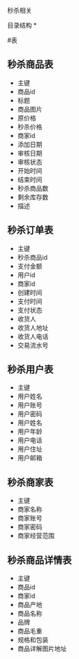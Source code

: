 秒杀相关

目录结构
* 




#表

## 秒杀商品表
* 主键
* 商品id
* 标题
* 商品图片
* 原价格
* 秒杀价格
* 商家id
* 添加日期
* 审核日期
* 审核状态
* 开始时间
* 结束时间
* 秒杀商品数
* 剩余库存数
* 描述

## 秒杀订单表
* 主键
* 秒杀商品id
* 支付金额
* 用户id
* 商家id 
* 创建时间
* 支付时间
* 支付状态
* 收货人
* 收货人地址
* 收货人电话
* 交易流水号

## 秒杀用户表
* 主键
* 用户姓名
* 用户账号
* 用户密码
* 用户姓名
* 用户年龄
* 用户电话
* 用户住址
* 用户邮箱

## 秒杀商家表
* 主键
* 商家名称
* 商家账号
* 商家密码
* 商家经营范围

## 秒杀商品详情表
* 主键
* 商品id 
* 商家id
* 商品产地 
* 商品名称
* 品牌
* 商品毛重
* 规格和包装
* 商品详解图片地址